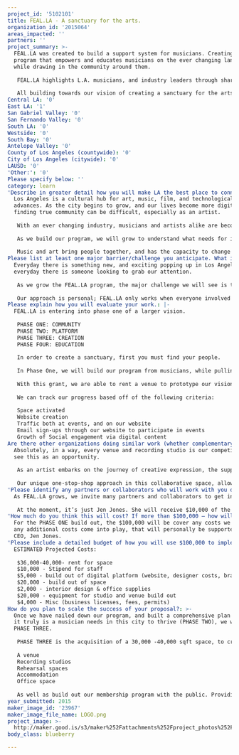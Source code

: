 ```yaml
---
project_id: '5102101'
title: FEAL.LA - A sanctuary for the arts.
organization_id: '2015064'
areas_impacted: ''
partners: ''
project_summary: >-
  FEAL.LA was created to build a support system for musicians. Creating a
  program that empowers and educates musicians on the ever changing landscape,
  while drawing in the community around them. 
   
   FEAL.LA highlights L.A. musicians, and industry leaders through shareable content, unique experiences, and intimate gatherings. 
   
   All building towards our vision of creating a sanctuary for the arts. A one-stop-shop for independent artists, offering recording studios, accommodation, event space.
Central LA: '0'
East LA: '1'
San Gabriel Valley: '0'
San Fernando Valley: '0'
South LA: '0'
Westside: '0'
South Bay: '0'
Antelope Valley: '0'
County of Los Angeles (countywide): '0'
City of Los Angeles (citywide): '0'
LAUSD: '0'
'Other:': '0'
Please specify below: ''
category: learn
'Describe in greater detail how you will make LA the best place to connect:': >-
  Los Angeles is a cultural hub for art, music, film, and technological
  advances. As the city begins to grow, and our lives become more digital,
  finding true community can be difficult, especially as an artist. 
   
   With an ever changing industry, musicians and artists alike are becoming more independently driven. The purpose of FEAL.LA is to provide a support network for musicians and creatives to flourish, while fostering community. 
   
   As we build our program, we will grow to understand what needs for independent artists, and the surrounding community are not being addressed, and how we can create a space that truly houses everything an artists needs to grow.
   
   Music and art bring people together, and has the capacity to change lives. FEAL.LA works to give back to those who help us understand what it means to feel.
Please list at least one major barrier/challenge you anticipate. What is your strategy for overcoming these obstacles?: >-
  Everyday there is something new, and exciting popping up in Los Angeles, and
  everyday there is someone looking to grab our attention. 
   
   As we grow the FEAL.LA program, the major challenge we will see is the initial captivation of the our audience. How will we stand out?
   
   Our approach is personal; FEAL.LA only works when everyone involved benefits. So we thought we would start with small events, including intimate shows, to see how we can create evolving, unique experiences for Los Angeles.
Please explain how you will evaluate your work.: |-
  FEAL.LA is entering into phase one of a larger vision. 
   
   PHASE ONE: COMMUNITY
   PHASE TWO: PLATFORM
   PHASE THREE: CREATION
   PHASE FOUR: EDUCATION
   
   In order to create a sanctuary, first you must find your people.
   
   In Phase One, we will build our program from musicians, while pulling in the surrounding community through connection, both physically and digitally. With an already established network of artists, and industry leaders, we will activate experiences that harness collaboration, and build content to share with the world.
   
   With this grant, we are able to rent a venue to prototype our vision. As well, as provide us the chance to build a digital platform for artists and the Los Angeles community to connect and grow. 
   
   We can track our progress based off of the following criteria:
   
   Space activated
   Website creation
   Traffic both at events, and on our website
   Email sign-ups through our website to participate in events
   Growth of Social engagement via digital content
Are there other organizations doing similar work (whether complementary or competitive)? What is unique about your proposed approach?: >-
  Absolutely, in a way, every venue and recording studio is our competition. We
  see this as an opportunity. 
   
   As an artist embarks on the journey of creative expression, the support around them is vital to their success. FEAL.LA’s goal is to create an interconnected community of artists, businesses, and individuals who want to invest in the future of music. 
   
   Our unique one-stop-shop approach in this collaborative space, allows more freedom and support for the artist to grow, create, and share.
'Please identify any partners or collaborators who will work with you on this project. How much of the $100,000 grant award will each partner receive?': |-
  As FEAL.LA grows, we invite many partners and collaborators to get involve. 
   
   At the moment, it’s just Jen Jones. She will receive $10,000 of the $100,000.
'How much do you think this will cost? If more than $100,000 – how will you cover the additional costs?': >-
  For the PHASE ONE build out, the $100,000 will be cover any costs we need. If
  any additional costs come into play, that will personally be supported by our
  CEO, Jen Jones.
'Please include a detailed budget of how you will use $100,000 to implement this project.': |-
  ESTIMATED Projected Costs:
   
   $36,000-40,000- rent for space
   $10,000 - Stipend for staff
   $5,000 - build out of digital platform (website, designer costs, brand assets)
   $20,000 - build out of space
   $2,000 - interior design & office supplies
   $20,000 - equipment for studio and venue build out 
   $4,000 - Misc (business licenses, fees, permits)
How do you plan to scale the success of your proposal?: >-
  Once we have nailed down our program, and built a comprehensive plan on what
  it truly is a musician needs in this city to thrive (PHASE TWO), we will begin
  PHASE THREE. 
   
   PHASE THREE is the acquisition of a 30,000 -40,000 sqft space, to create our one-stop-shop. A building that houses everything an artist needs to grow. 
   
   A venue
   Recording studios
   Rehearsal spaces
   Accommodation
   Office space
   
   As well as build out our membership program with the public. Providing a low monthly rate for the community to interact and engage with the artists we are working with.
year_submitted: 2015
maker_image_id: '23967'
maker_image_file_name: LOGO.png
project_image: >-
  http://maker.good.is/s3/maker%252Fattachments%252Fproject_photos%252Fimages%252F23967%252Fdisplay%252FLOGO.png=c570x385
body_class: blueberry

---
```

